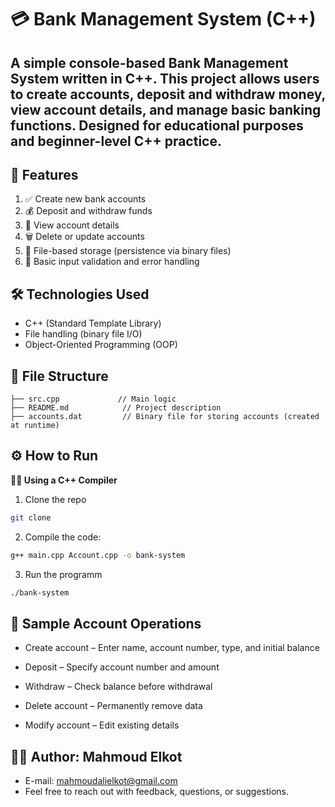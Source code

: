 # 💳 Bank Management System (C++)

A simple console-based Bank Management System written in C++. This project allows users to create accounts, deposit and withdraw money, view account details, and manage basic banking functions. Designed for educational purposes and beginner-level C++ practice.
---
## 📌 Features

1. ✅ Create new bank accounts
2. 💰 Deposit and withdraw funds
3. 📄 View account details
4. 🗑️ Delete or update accounts
5. 💾 File-based storage (persistence via binary files)
6. 🔐 Basic input validation and error handling

## 🛠️  Technologies Used

- C++ (Standard Template Library)
- File handling (binary file I/O)
- Object-Oriented Programming (OOP)

## 📂 File Structure
```
├── src.cpp             // Main logic
├── README.md            // Project description
├── accounts.dat         // Binary file for storing accounts (created at runtime)
```

## ⚙️ How to Run
**🧑‍💻 Using a C++ Compiler**
1. Clone the repo
```bash
git clone 
```
2. Compile the code:
```bash
g++ main.cpp Account.cpp -o bank-system
```
3. Run the programm
```bash
./bank-system
```

## 🧪 Sample Account Operations
- Create account – Enter name, account number, type, and initial balance

- Deposit – Specify account number and amount

- Withdraw – Check balance before withdrawal

- Delete account – Permanently remove data

- Modify account – Edit existing details


## 🙋‍♂️ Author: Mahmoud Elkot
- E-mail: mahmoudalielkot@gmail.com
- Feel free to reach out with feedback, questions, or suggestions.
